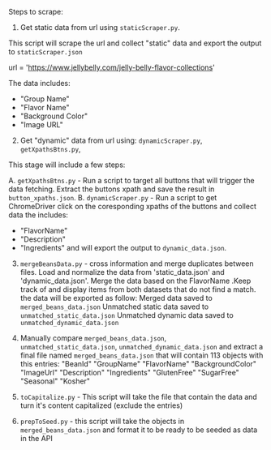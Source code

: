 Steps to scrape:

1. Get static data from url using `staticScraper.py`.

This script will scrape the url and collect "static" data and export the output to `staticScraper.json`

url = 'https://www.jellybelly.com/jelly-belly-flavor-collections'

The data includes:

- "Group Name"
- "Flavor Name"
- "Background Color"
- "Image URL"

2. Get "dynamic" data from url using: `dynamicScraper.py`, `getXpathsBtns.py`,

This stage will include a few steps:

A. `getXpathsBtns.py` - Run a script to target all buttons that will trigger the data fetching. Extract the buttons xpath and save the result in `button_xpaths.json`.
B. `dynamicScraper.py` - Run a script to get ChromeDriver click on the coresponding xpaths of the buttons and collect data the includes:

- "FlavorName"
- "Description"
- "Ingredients"
  and will export the output to `dynamic_data.json`.

3. `mergeBeansData.py` - cross information and merge duplicates between files.
   Load and normalize the data from 'static_data.json' and 'dynamic_data.json'. Merge the data based on the FlavorName .Keep track of and display items from both datasets that do not find a match. the data will be exported as follow:
   Merged data saved to `merged_beans_data.json`
   Unmatched static data saved to `unmatched_static_data.json`
   Unmatched dynamic data saved to `unmatched_dynamic_data.json`

4. Manually compare `merged_beans_data.json`, `unmatched_static_data.json`, `unmatched_dynamic_data.json` and extract a final file named `merged_beans_data.json` that will contain 113 objects with this entries:
   "BeanId"
   "GroupName"
   "FlavorName"
   "BackgroundColor"
   "ImageUrl"
   "Description"
   "Ingredients"
   "GlutenFree"
   "SugarFree"
   "Seasonal"
   "Kosher"

5. `toCapitalize.py` - This script will take the file that contain the data and turn it's content capitalized (exclude the entries)

6. `prepToSeed.py` - this script will take the objects in `merged_beans_data.json` and format it to be ready to be seeded as data in the API



